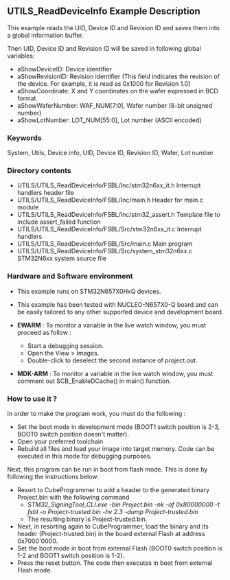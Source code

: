 ## <b>UTILS_ReadDeviceInfo Example Description</b>

This example reads the UID, Device ID and Revision ID and saves
them into a global information buffer.

Then UID, Device ID and Revision ID will be saved in following global variables:

- aShowDeviceID: Device identifier
- aShowRevisionID: Revision identifier (This field indicates the revision of the device.
  For example, it is read as 0x1000 for Revision 1.0)
- aShowCoordinate: X and Y coordinates on the wafer expressed in BCD format
- aShowWaferNumber: WAF_NUM[7:0], Wafer number (8-bit unsigned number)
- aShowLotNumber: LOT_NUM[55:0], Lot number (ASCII encoded)

### <b>Keywords</b>
System, Utils, Device info, UID, Device ID, Revision ID, Wafer, Lot number

### <b>Directory contents</b>

  - UTILS/UTILS_ReadDeviceInfo/FSBL/Inc/stm32n6xx_it.h          Interrupt handlers header file
  - UTILS/UTILS_ReadDeviceInfo/FSBL/Inc/main.h                  Header for main.c module
  - UTILS/UTILS_ReadDeviceInfo/FSBL/Inc/stm32_assert.h          Template file to include assert_failed function  
  - UTILS/UTILS_ReadDeviceInfo/FSBL/Src/stm32n6xx_it.c          Interrupt handlers
  - UTILS/UTILS_ReadDeviceInfo/FSBL/Src/main.c                  Main program
  - UTILS/UTILS_ReadDeviceInfo/FSBL/Src/system_stm32n6xx.c      STM32N6xx system source file


### <b>Hardware and Software environment</b>

  - This example runs on STM32N657X0HxQ devices.

  - This example has been tested with NUCLEO-N657X0-Q board and can be
    easily tailored to any other supported device and development board.

  - **EWARM** : To monitor a variable in the live watch window, you must proceed as follow :
    - Start a debugging session.
    - Open the View > Images.
    - Double-click to deselect the second instance of project.out.

  - **MDK-ARM** : To monitor a variable in the live watch window, you must comment out SCB_EnableDCache() in main() function.

### <b>How to use it ?</b>

In order to make the program work, you must do the following :

 - Set the boot mode in development mode (BOOT1 switch position is 2-3, BOOT0 switch position doesn't matter).
 - Open your preferred toolchain
 - Rebuild all files and load your image into target memory. Code can be executed in this mode for debugging purposes.

 Next, this program can be run in boot from flash mode. This is done by following the instructions below:

 - Resort to CubeProgrammer to add a header to the generated binary Project.bin with the following command
   - *STM32_SigningTool_CLI.exe -bin Project.bin -nk -of 0x80000000 -t fsbl -o Project-trusted.bin -hv 2.3 -dump Project-trusted.bin*
   - The resulting binary is Project-trusted.bin.
 - Next, in resorting again to CubeProgrammer, load the binary and its header (Project-trusted.bin) in the board external Flash at address 0x7000'0000.
 - Set the boot mode in boot from external Flash (BOOT0 switch position is 1-2 and BOOT1 switch position is 1-2).
 - Press the reset button. The code then executes in boot from external Flash mode.
 
 
